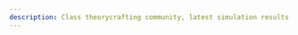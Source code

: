 ```yaml
---
description: Class theorycrafting community, latest simulation results and resources -based on SimulationCraft- for World of Warcraft.
---
```

